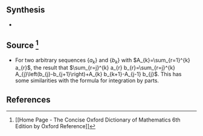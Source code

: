 ## Synthesis
- 
## Source [^1]
- For two arbitrary sequences $\left\{a_{k}\right\}$ and $\left\{b_{k}\right\}$ with $A_{k}=\sum_{r=1}^{k} a_{r}$, the result that $\sum_{r=j}^{k} a_{r} b_{r}=\sum_{r=j}^{k} A_{j}\left(b_{j}-b_{j+1}\right)+A_{k} b_{k+1}-A_{j-1} b_{j}$. This has some similarities with the formula for integration by parts.
## References

[^1]: [[Home Page - The Concise Oxford Dictionary of Mathematics 6th Edition by Oxford Reference]]